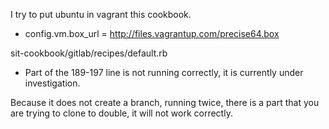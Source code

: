 I try to put ubuntu in vagrant this cookbook. 

-   config.vm.box_url = http://files.vagrantup.com/precise64.box

sit-cookbook/gitlab/recipes/default.rb
-   Part of the 189-197 line is not running correctly, it is currently under investigation. 

Because it does not create a branch, running twice, there is a part that you are trying to clone to double, it will not work correctly.
